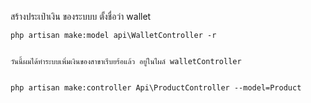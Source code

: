 สร้างประเป๋าเงิน ของระบบบ ตั้งชื่อว่า wallet

    php artisan make:model api\WalletController -r


    วันนี้ผมได้ทำระบบเพิ่มเงินของสาขาเรีบยร้อแล้ว อยู่ในไผล์ walletController


    php artisan make:controller Api\ProductController --model=Product